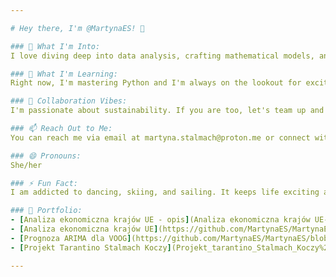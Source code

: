 ```yaml
---

# Hey there, I'm @MartynaES! 👋

### 👀 What I'm Into:
I love diving deep into data analysis, crafting mathematical models, and exploring the fascinating world of machine learning.

### 🌱 What I'm Learning:
Right now, I'm mastering Python and I'm always on the lookout for exciting projects to apply my skills.

### 💞️ Collaboration Vibes:
I'm passionate about sustainability. If you are too, let's team up and make a difference together!

### 📫 Reach Out to Me:
You can reach me via email at martyna.stalmach@proton.me or connect with me on [LinkedIn](https://www.linkedin.com/in/martyna-stalmach/).

### 😄 Pronouns:
She/her

### ⚡ Fun Fact:
I am addicted to dancing, skiing, and sailing. It keeps life exciting and full of adventures!

### 📂 Portfolio:
- [Analiza ekonomiczna krajów UE - opis](Analiza ekonomiczna krajów UE-opis.docx)
- [Analiza ekonomiczna krajów UE](https://github.com/MartynaES/MartynaES/blob/main/Analiza%20ekonomiczna%20kraj%C3%B3w%20UE.R)
- [Prognoza ARIMA dla VOOG](https://github.com/MartynaES/MartynaES/blob/main/Prognoza%20ARIMA%20dla%20VOOG.R)
- [Projekt Tarantino Stalmach Koczy](Projekt_tarantino_Stalmach_Koczy%20(1).html)

---
```



<!---
MartynaES/MartynaES is a ✨ special ✨ repository because its `README.md` (this file) appears on your GitHub profile.
You can click the Preview link to take a look at your changes.
--->
